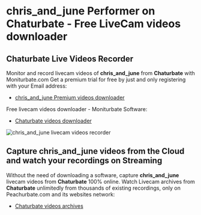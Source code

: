 # chris_and_june Performer on Chaturbate - Free LiveCam videos downloader

## Chaturbate Live Videos Recorder

Monitor and record livecam videos of **chris_and_june** from **Chaturbate** with Moniturbate.com
Get a premium trial for free by just and only registering with your Email address:
* [chris_and_june Premium videos downloader](https://moniturbate.com/request-demo-licence-key.html)

Free livecam videos downloader - Moniturbate Software:
* [Chaturbate videos downloader](https://moniturbate.com/moniturbate-download-software.html)

![chris_and_june livecam videos recorder](https://peachurnet.com/templates/moniturbate-software.png)


## Capture chris_and_june videos from the Cloud and watch your recordings on Streaming

Without the need of downloading a software, capture **chris_and_june** livecam videos from **Chaturbate** 100% online.
Watch Livecam archives from **Chaturbate** unlimitedly from thousands of existing recordings, only on Peachurbate.com and its websites network:
* [Chaturbate videos archives](https://peachurnet.com/)